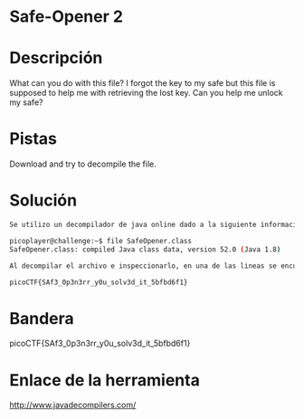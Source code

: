 # Safe-Opener 2

# Descripción
What can you do with this file?
I forgot the key to my safe but this file is supposed to help me with retrieving the lost key. Can you help me unlock my safe?
# Pistas
Download and try to decompile the file.
# Solución

```bash
Se utilizo un decompilador de java online dado a la siguiente informacion:

picoplayer@challenge:~$ file SafeOpener.class
SafeOpener.class: compiled Java class data, version 52.0 (Java 1.8)

Al decompilar el archivo e inspeccionarlo, en una de las lineas se encuentra la bandera:

picoCTF{SAf3_0p3n3rr_y0u_solv3d_it_5bfbd6f1}

```

# Bandera
picoCTF{SAf3_0p3n3rr_y0u_solv3d_it_5bfbd6f1}

# Enlace de la herramienta

http://www.javadecompilers.com/